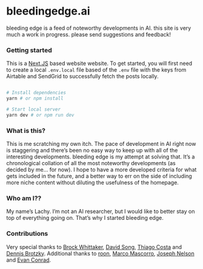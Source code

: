 # bleedingedge.ai

bleeding edge is a feed of noteworthy developments in AI. this site is very much a work in progress. please send suggestions and feedback!

### Getting started

This is a [Next.JS](https://nextjs.org/) based website website. To get started, you will first need to create a local `.env.local` file based of the `.env` file with the keys from Airtable and SendGrid to successfully fetch the posts locally.

```sh

# Install dependencies
yarn # or npm install

# Start local server
yarn dev # or npm run dev

```

### What is this?

This is me scratching my own itch. The pace of development in AI right now is staggering and there’s been no easy way to keep up with all of the interesting developments. bleeding edge is my attempt at solving that. It’s a chronological collation of all the most noteworthy developments (as decided by me… for now). I hope to have a more developed criteria for what gets included in the future, and a better way to err on the side of including more niche content without diluting the usefulness of the homepage.

### Who am I??

My name’s Lachy. I’m not an AI researcher, but I would like to better stay on top of everything going on. That’s why I started bleeding edge.

### Contributions

Very special thanks to [Brock Whittaker](https://twitter.com/____brock____), [David Song](https://twitter.com/davidtsong), [Thiago Costa](https://twitter.com/tcosta_co) and [Dennis Brotzky](https://twitter.com/brotzky_). Additional thanks to [roon](https://twitter.com/tszzl), [Marco Mascorro](https://twitter.com/Mascobot), [Joseph Nelson](https://www.twitter.com/josephofiowa) and [Evan Conrad](https://twitter.com/evanjconrad).
